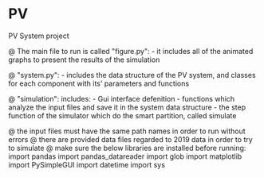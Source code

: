 # PV
PV System project

@ The main file to run is called "figure.py":
    - it includes all of the animated graphs to present the results of the simulation
    
@ "system.py":
    - includes the data structure of the PV system, and classes for each component with its' parameters and functions
    
@ "simulation":
    includes:
    - Gui interface defenition
    - functions which analyze the input files and save it in the system data structure
    - the step function of the simulator which do the smart partition, called simulate

@ the input files must have the same path names in order to run without errors
@ there are provided data files regarded to 2019 data in order to try to simulate
@ make sure the below libraries are installed before running:
    import pandas
    import pandas_datareader
    import glob
    import matplotlib
    import PySimpleGUI
    import datetime
    import sys

